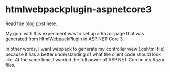 # htmlwebpackplugin-aspnetcore3

Read the blog post [here](https://www.alexdresko.com/2019/07/09/htmlwebpackplugin-asp-net-core-3/).

My goal with this experiment was to set up a Razor page that was generated from HtmlWebpackPlugin in ASP.NET Core 3.

In other words, I want webpack to generate my controller view (.cshtml file) because it has a better understanding of what the client code should look like. At the same time, I wanted the full power of ASP.NET Core in my Razor files.
